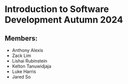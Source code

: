 # Introduction to Software Development Autumn 2024

## Members:
- Anthony Alexis
- Zack Lim
- Lishai Rubinstein
- Kelton Tanuwidjaja
- Luke Harris
- Jared So